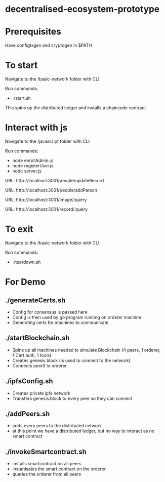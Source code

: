 # decentralised-ecosystem-prototype

<body>

<h1>Prerequisites</h1>
<p>Have configtxgen and cryptogen in $PATH</p>

<h1>To start</h1>
<p>Navigate to the /basic-network folder with CLI</p>
  <p>Run commands:</p>
    <ul>
        <li>./start.sh</li>
    </ul>
   <p>This spins up the distributed ledger and installs a chaincode contract</p>
<h1>Interact with js</h1>
<p>Navigate to the /javascript folder with CLI</p>
<p>Run commands:</p>
    <ul>
        <li>node enrollAdmin.js</li>
        <li>node registerUser.js</li>
        <li>node server.js</li>
    </ul>
<p>URL: http://localhost:3001/people/updateRecord</p>
<p>URL: http://localhost:3001/people/addPerson</p>
<p>URL: http://localhost:3001/image/:query</p>
<p>URL: http://localhost:3001/record/:query</p>
<h1>To exit</h1>
<p>Navigate to the /basic-network folder with CLI</p>
  <p>Run commands:</p>
    <ul>
        <li>./teardown.sh</li>
    </ul>
</body>

<h1>For Demo</h1>
<h2>./generateCerts.sh</h2>
  <ul>
	  <li>Config for consensus is passed here</li>
	  <li>Config is then used by go program running on orderer machine</li>
	  <li>Generating certs for machines to communicate</li>
	</ul>
<h2>./startBlockchain.sh</h2>
  <ul>
	  <li>Spins up all machines needed to simulate Blockchain (4 peers, 1 orderer, 1 Cert auth, 1 tools)</li>
	  <li>Creates genesis block (is used to connect to the network)</li>
	  <li>Connects peer0 to orderer</li>
  </ul>
<h2>./ipfsConfig.sh</h2>
  <ul>
	  <li>Creates private ipfs network</li>
	  <li>Transfers genesis.block to every peer so they can connect</li>
  </ul>
	
<h2>./addPeers.sh</h2>
  <ul>
	  <li>adds every peers to the distributed network</li>
	  <li>at this point we have a distributed ledger, but no way to interact as no smart contract</li>
  </ul>

<h2>./invokeSmartcontract.sh</h2>
  <ul>
	  <li>installs smartcontract on all peers</li>
	  <li>instanisates the smart contract on the orderer</li>
	  <li>queries the orderer from all peers</li>
  </ul>
	

